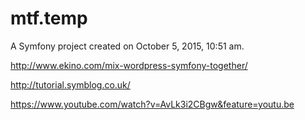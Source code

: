 mtf.temp
========

A Symfony project created on October 5, 2015, 10:51 am.


http://www.ekino.com/mix-wordpress-symfony-together/

http://tutorial.symblog.co.uk/

https://www.youtube.com/watch?v=AvLk3i2CBgw&feature=youtu.be